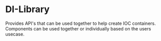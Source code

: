 # DI-Library
Provides API's that can be used together to help create IOC containers. Components can be used together or individually based on the users usecase.
